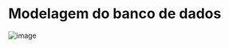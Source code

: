 # Modelagem do banco de dados

![image](https://github.com/user-attachments/assets/cd573ba5-6fd8-4ad6-a2af-883f9b5386e4)
